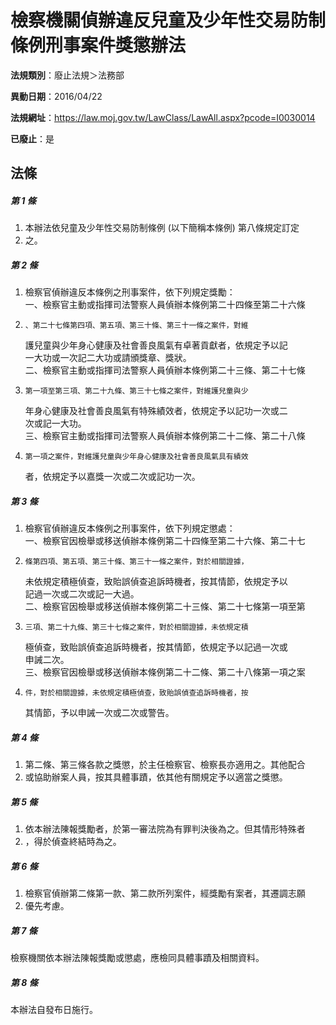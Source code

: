 # 檢察機關偵辦違反兒童及少年性交易防制條例刑事案件獎懲辦法

**法規類別**：廢止法規＞法務部

**異動日期**：2016/04/22  

**法規網址**：https://law.moj.gov.tw/LawClass/LawAll.aspx?pcode=I0030014

**已廢止**：是



## 法條
##### 第 1 條
1. 本辦法依兒童及少年性交易防制條例 (以下簡稱本條例) 第八條規定訂定
1. 之。

##### 第 2 條
1. 檢察官偵辦違反本條例之刑事案件，依下列規定獎勵：  
一、檢察官主動或指揮司法警察人員偵辦本條例第二十四條至第二十六條
1.     、第二十七條第四項、第五項、第三十條、第三十一條之案件，對維  
    護兒童與少年身心健康及社會善良風氣有卓著貢獻者，依規定予以記  
    一大功或一次記二大功或請頒獎章、獎狀。  
二、檢察官主動或指揮司法警察人員偵辦本條例第二十三條、第二十七條
1.     第一項至第三項、第二十九條、第三十七條之案件，對維護兒童與少  
    年身心健康及社會善良風氣有特殊績效者，依規定予以記功一次或二  
    次或記一大功。  
三、檢察官主動或指揮司法警察人員偵辦本條例第二十二條、第二十八條
1.     第一項之案件，對維護兒童與少年身心健康及社會善良風氣具有績效  
    者，依規定予以嘉獎一次或二次或記功一次。

##### 第 3 條
1. 檢察官偵辦違反本條例之刑事案件，依下列規定懲處：  
一、檢察官因檢舉或移送偵辦本條例第二十四條至第二十六條、第二十七
1.     條第四項、第五項、第三十條、第三十一條之案件，對於相關證據，  
    未依規定積極偵查，致貽誤偵查追訴時機者，按其情節，依規定予以  
    記過一次或二次或記一大過。  
二、檢察官因檢舉或移送偵辦本條例第二十三條、第二十七條第一項至第
1.     三項、第二十九條、第三十七條之案件，對於相關證據，未依規定積  
    極偵查，致貽誤偵查追訴時機者，按其情節，依規定予以記過一次或  
    申誡二次。  
三、檢察官因檢舉或移送偵辦本條例第二十二條、第二十八條第一項之案
1.     件，對於相關證據，未依規定積極偵查，致貽誤偵查追訴時機者，按  
    其情節，予以申誡一次或二次或警告。

##### 第 4 條
1. 第二條、第三條各款之獎懲，於主任檢察官、檢察長亦適用之。其他配合
1. 或協助辦案人員，按其具體事蹟，依其他有關規定予以適當之獎懲。

##### 第 5 條
1. 依本辦法陳報獎勵者，於第一審法院為有罪判決後為之。但其情形特殊者
1. ，得於偵查終結時為之。

##### 第 6 條
1. 檢察官偵辦第二條第一款、第二款所列案件，經獎勵有案者，其遷調志願
1. 優先考慮。

##### 第 7 條
檢察機關依本辦法陳報獎勵或懲處，應檢同具體事蹟及相關資料。

##### 第 8 條
本辦法自發布日施行。


